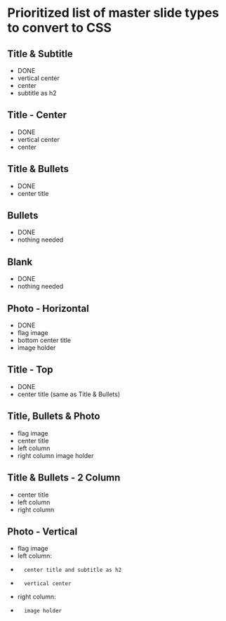 # Prioritized list of master slide types to convert to CSS

## Title & Subtitle
-	DONE
-	vertical center
-	center
-	subtitle as h2
 
## Title - Center
-	DONE
-	vertical center
-	center
 
## Title & Bullets
-	DONE
-	center title
 
## Bullets
-	DONE
-	nothing needed
 
## Blank
-	DONE
-	nothing needed
 
## Photo - Horizontal
-	DONE
-	flag image
-	bottom center title
-	image holder
 
## Title - Top
-	DONE
-	center title (same as Title & Bullets)
 
## Title, Bullets & Photo
-	flag image
-	center title
-	left column
-	right column image holder
 
## Title & Bullets - 2 Column
-	center title
-	left column
-	right column

## Photo - Vertical
-	flag image
-	left column:
-		center title and subtitle as h2
-		vertical center
-	right column:
-		image holder
